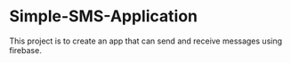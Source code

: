 # Simple-SMS-Application

This project is to create an app that can send and receive messages using firebase.
